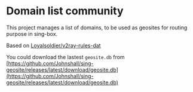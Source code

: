 # Domain list community

This project manages a list of domains, to be used as geosites for routing purpose in sing-box.

Based on [Loyalsoldier/v2ray-rules-dat](https://github.com/Loyalsoldier/v2ray-rules-dat)

You could download the lastest `geosite.db` from [https://github.com/Johnshall/sing-geosite/releases/latest/download/geosite.db](https://github.com/Johnshall/sing-geosite/releases/latest/download/geosite.db)
